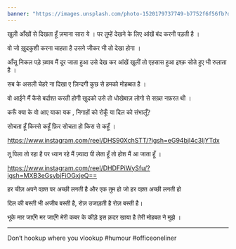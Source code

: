 ```yaml
---
banner: "https://images.unsplash.com/photo-1520179737749-b7752f6f56fb?q=80&w=1287&auto=format&fit=crop&ixlib=rb-4.0.3&ixid=M3wxMjA3fDB8MHxwaG90by1wYWdlfHx8fGVufDB8fHx8fA%3D%3D"
---
```

खुली आँखों से दिखता हूँ ज़माना सारा ये ।
पर तुम्हें देखने के लिए आंखें बंद करनी पड़ती है ।

वो जो ख़ुदकुशी करना चाहता है 
उसने जीकर भी तो देखा होगा । 

आँसू निकल पड़े ख़्वाब मैं दूर जाता हुआ उसे देख कर 
आंखें खुलीं तो एहसास हुआ इश्क़ सोते हुए भी रुलाता है ।

सब के असली चेहरे ना दिखा ए ज़िन्दगी 
कुछ से हमको मोहब्बत है ।

वो आईने मैं कैसे बर्दाश्त करती होगी खुदको 
उसे तो धोखेबाज़ लोगो से सख़्त नफ़रत थी । 

करूँ क्या के वो आए याका यक ,
निगाहों को रोकूँ या दिल को संभालूँ?

सोचता हूँ किस्से कहूँ
फ़िर सोचता हो किस से कहूँ ।

https://www.instagram.com/reel/DHS90XchSTT/?igsh=eG94bjl4c3ljYTdx

तू पिला तो रहा है पर ध्यान रहे 
मैं ज़्यादा पी लेता हूँ तो होश मैं आ जाता हूँ ।

https://www.instagram.com/reel/DHDFPiWySfu/?igsh=MXB3eGsybjFiOGxjeQ==

हर चीज़ अपने वक़्त पर अच्छी लगती है और एक तुम हो जो हर वक़्त अच्छी लगती हो

दिल की बस्ती भी अजीब बस्ती है, रोज़ उजाड़ती है रोज़ बस्ती है।

भूके मार जाएँगे मर जाएँगे मेरी कबर के कीड़े 
इस क़दर खाया है तेरी मोहबत ने मुझे ।

---

Don‘t hookup where you vlookup
#humour #officeoneliner